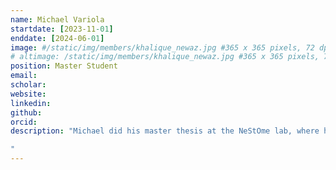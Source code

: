 ```yaml
---
name: Michael Variola
startdate: [2023-11-01]
enddate: [2024-06-01]
image: #/static/img/members/khalique_newaz.jpg #365 x 365 pixels, 72 dpi
# altimage: /static/img/members/khalique_newaz.jpg #365 x 365 pixels, 72 dpi
position: Master Student
email:
scholar:
website:
linkedin:
github:
orcid:
description: "Michael did his master thesis at the NeStOme lab, where he proposed a novel approach to predict PPI binding interface residues.

"
---
```

